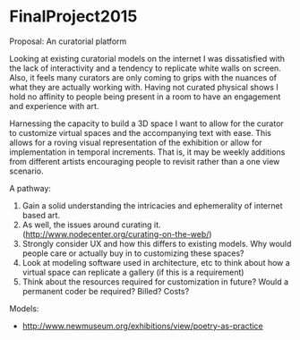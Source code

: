 # FinalProject2015

Proposal: An curatorial platform

Looking at existing curatorial models on the internet I was dissatisfied with the lack of interactivity and a tendency to replicate white walls on screen. Also, it feels many curators are only coming to grips with the nuances of what they are actually working with. Having not curated physical shows I hold no affinity to people being present in a room to have an engagement and experience with art.  

Harnessing the capacity to build a 3D space I want to allow for the curator to customize virtual spaces and the accompanying text with ease. This allows for a roving visual representation of the exhibition or allow for implementation in temporal increments. That is, it may be weekly additions from different artists encouraging people to revisit rather than a one view scenario.

A pathway:

1. Gain a solid understanding the intricacies and ephemerality of internet based art.
2. As well, the issues around curating it.  (http://www.nodecenter.org/curating-on-the-web/)
3. Strongly consider UX and how this differs to existing models. Why would people care or actually buy in to customizing these spaces?
4. Look at modeling software used in architecture, etc to think about how a virtual space can replicate a gallery (if this is a requirement)
5. Think about the resources required for customization in future? Would a permanent coder be required? Billed? Costs?

Models:
- http://www.newmuseum.org/exhibitions/view/poetry-as-practice
